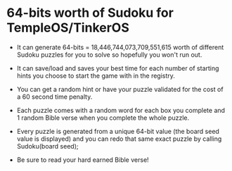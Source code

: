 # 64-bits worth of Sudoku for TempleOS/TinkerOS

- It can generate 64-bits = 18,446,744,073,709,551,615 worth of different Sudoku puzzles for you to solve so hopefully you won't run out.

- It can save/load and saves your best time for each number of starting hints you choose to start the game with in the registry.

- You can get a random hint or have your puzzle validated for the cost of a 60 second time penalty.

- Each puzzle comes with a random word for each box you complete and 1 random Bible verse when you complete the whole puzzle.

- Every puzzle is generated from a unique 64-bit value (the board seed value is displayed) and you can redo that same exact puzzle by calling Sudoku(board seed);

- Be sure to read your hard earned Bible verse!
